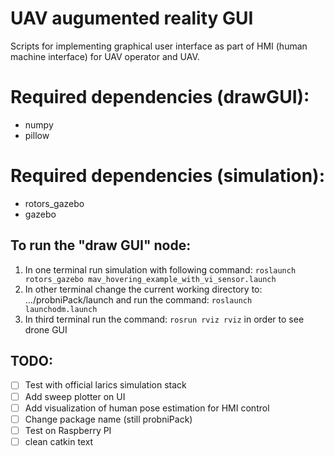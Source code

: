 # UAV augumented reality GUI 

Scripts for implementing graphical user interface as part of HMI (human machine interface) for UAV operator and UAV. 

# Required dependencies (drawGUI):
* numpy
* pillow

# Required dependencies (simulation): 
* rotors_gazebo   
* gazebo 


## To run the "draw GUI" node:
1. In one terminal run simulation with following command: `roslaunch rotors_gazebo mav_hovering_example_with_vi_sensor.launch`
2. In other terminal change the current working directory to: .../probniPack/launch and run the command: `roslaunch launchodm.launch`
3. In third terminal run the command: `rosrun rviz rviz` in order to see drone GUI

## TODO: 

- [ ] Test with official larics simulation stack 
- [ ] Add sweep plotter on UI
- [ ] Add visualization of human pose estimation for HMI control 
- [ ] Change package name (still probniPack)
- [ ] Test on Raspberry PI
- [ ] clean catkin text
